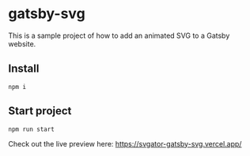 # gatsby-svg

This is a sample project of how to add an animated SVG to a Gatsby website.

## Install

`npm i`

## Start project

`npm run start`

Check out the live preview here: https://svgator-gatsby-svg.vercel.app/
